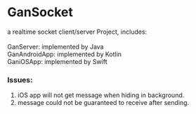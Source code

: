 # GanSocket
a realtime socket client/server Project, includes:<br><br>
GanServer: implemented by Java<br>
GanAndroidApp: implemented by Kotlin<br>
GaniOSApp: implemented by Swift

### Issues:<br>
1. iOS app will not get message when hiding in background.
2. message could not be guaranteed to receive after sending.

